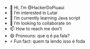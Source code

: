 - 👋 Hi, I’m @HackerDoPiuaui
- 👀 I’m interested in Lutar
- 🌱 I’m currently learning Java script
- 💞️ I’m looking to collaborate on 
- 📫 How to reach me don't
- 😄 Pronouns: que q é pa fala?
- ⚡ Fun fact: quem ta lendo isso é foda

<!---
HackerDoPiuaui/HackerDoPiuaui is a ✨ special ✨ repository because its `README.md` (this file) appears on your GitHub profile.
You can click the Preview link to take a look at your changes.
--->

